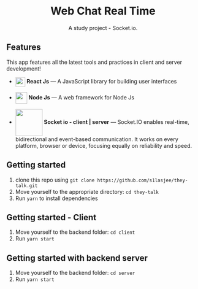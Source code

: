 
<h1 align="center">
<br>
<br>
  Web Chat Real Time
</h1>

<p align="center">A study project - Socket.io.</p>

## Features
[//]: # (Add the features of your project here:)
This app features all the latest tools and practices in client and server development!

- <img src="https://cdn.worldvectorlogo.com/logos/react.svg" width="25" align="center"/> **React Js** — A JavaScript library for building user interfaces

- <img src="https://cdn.worldvectorlogo.com/logos/nodejs.svg" align="center" width="30"/> **Node Js** — A web framework for Node Js

- <img src="https://i.ya-webdesign.com/images/drawing-js-socket-io-15.png" align="center" width="70">  **Socket io - client | server** — Socket.IO enables real-time, bidirectional and event-based communication.
It works on every platform, browser or device, focusing equally on reliability and speed.

## Getting started

1. clone this repo using `git clone https://github.com/s1lasjee/they-talk.git`
2. Move yourself to the appropriate directory: `cd they-talk`
3. Run `yarn` to install dependencies

## Getting started - Client

1. Move yourself to the backend folder: `cd client`
3. Run `yarn start`

## Getting started with backend server

1. Move yourself to the backend folder: `cd server`
2. Run `yarn start`
